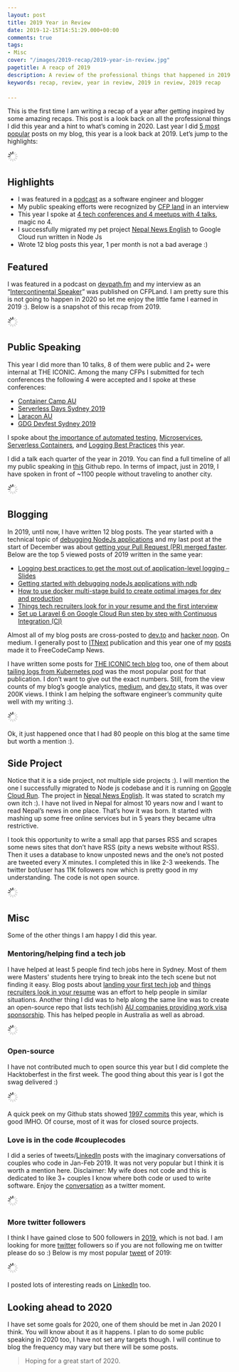 ```yaml
---
layout: post
title: 2019 Year in Review
date: 2019-12-15T14:51:29.000+00:00
comments: true
tags:
- Misc
cover: "/images/2019-recap/2019-year-in-review.jpg"
pagetitle: A reacp of 2019
description: A review of the professional things that happened in 2019 for me
keywords: recap, review, year in review, 2019 in review, 2019 recap

---
```

This is the first time I am writing a recap of a year after getting inspired by some amazing recaps. This post is a look back on all the professional things I did this year and a hint to what’s coming in 2020. Last year I did [5 most popular](https://geshan.com.np/blog/2018/12/2018-in-review-5-most-viewed-posts-of-this-year/) posts on my blog, this year is a look back at 2019. Let’s jump to the highlights:

<img class="center" src="/images/generic/loading.gif" data-echo="/images/2019-recap/2019-year-in-review.jpg" title="Recap of 2019" alt="A look back at 2019">

<!-- more -->

## Highlights

* I was featured in a [podcast](https://www.devpath.fm/episodes/international-software-engineer-and-speaker-geshan-manandhar) as a software engineer and blogger
* My public speaking efforts were recognized by [CFP land](https://medium.com/cfp-land/speakers-story-geshan-manandhar-intercontinental-speaker-and-senior-software-engineer-9debe3dea6ab) in an interview
* This year I spoke at [4 tech conferences and 4 meetups with 4 talks](https://github.com/geshan/public-speaking), magic no 4.
* I successfully migrated my pet project [Nepal News English](https://twitter.com/nepal_news_en) to Google Cloud run written in Node Js
* Wrote 12 blog posts this year, 1 per month is not a bad average :)

## Featured

I was featured in a podcast on [devpath.fm](https://www.devpath.fm/episodes/international-software-engineer-and-speaker-geshan-manandhar) and my interview as an “[Intercontinental Speaker](https://medium.com/cfp-land/speakers-story-geshan-manandhar-intercontinental-speaker-and-senior-software-engineer-9debe3dea6ab)” was published on CFPLand. I am pretty sure this is not going to happen in 2020 so let me enjoy the little fame I earned in 2019 :). Below is a snapshot of this recap from 2019.

<img class="center" src="/images/generic/loading.gif" data-echo="/images/2019-recap/01featured.jpg" title="Featured in Devpath.fm podcast and CFP Land speaker stories" alt="Featured in Devpath.fm podcast and CFP Land speaker stories">

## Public Speaking

This year I did more than 10 talks, 8 of them were public and 2+ were internal at THE ICONIC. Among the many CFPs I submitted for tech conferences the following 4 were accepted and I spoke at these conferences:

* [Container Camp AU](https://2019.container.camp/au/speakers/geshan-manandhar/)
* [Serverless Days Sydney 2019](https://2019.sydney.serverlessdays.io/speakers/geshan/)
* [Laracon AU](https://laracon.com.au/)
* [GDG Devfest Sydney 2019](https://devfest.org.au/speakers/geshan_manandhar)

I spoke about [the importance of automated testing](https://www.slideshare.net/geshan/we-lost-205k-in-one-day-and-how-we-could-have-saved-it-hint-better-automated-testing-130685136), [Microservices](https://www.slideshare.net/geshan/moving-from-a-and-b-to-150-microservices-the-journey-and-learnings), [Serverless Containers](https://www.slideshare.net/geshan/from-0-to-working-serverless-url-for-a-containerized-app-with-google-cloud-run-2), and [Logging Best Practices](https://www.slideshare.net/geshan/are-logs-a-software-engineers-best-friend-yes-follow-these-best-practices) this year.

I did a talk each quarter of the year in 2019. You can find a full timeline of all my public speaking in [this](https://github.com/geshan/public-speaking) Github repo. In terms of impact, just in 2019, I have spoken in front of \~1100 people without traveling to another city.

<img class="center" src="/images/generic/loading.gif" data-echo="/images/2019-recap/02public-speaking-2019.jpg" title="Some snaps of me public speaking in 2019" alt="Some snaps of me public speaking in 2019">

## Blogging

In 2019, until now, I have written 12 blog posts. The year started with a technical topic of [debugging NodeJs applications](https://geshan.com.np/blog/2019/01/getting-started-with-debugging-nodejs-applications-with-ndb/) and my last post at the start of December was about [getting your Pull Request (PR) merged faster](https://geshan.com.np/blog/2019/12/how-to-get-your-pull-request-pr-merged-quickly/). Below are the top 5 viewed posts of 2019 written in the same year:

* [Logging best practices to get the most out of application-level logging – Slides](https://geshan.com.np/blog/2019/03/follow-these-logging-best-practices-to-get-the-most-out-of-application-level-logging-slides/)
* [Getting started with debugging nodeJs applications with ndb](https://geshan.com.np/blog/2019/01/getting-started-with-debugging-nodejs-applications-with-ndb/)
* [How to use docker multi-stage build to create optimal images for dev and production](https://geshan.com.np/blog/2019/11/how-to-use-docker-multi-stage-build/)
* [Things tech recruiters look for in your resume and the first interview](https://geshan.com.np/blog/2019/01/things-tech-recruiters-look-for/)
* [Set up Laravel 6 on Google Cloud Run step by step with Continuous Integration (CI)](https://geshan.com.np/blog/2019/10/get-laravel-6-running-on-google-cloud-run-step-by-step-with-ci/)

Almost all of my blog posts are cross-posted to [dev.to](https://dev.to/geshan) and [hacker noon](https://hackernoon.com/@geshanm). On medium. I generally post to [ITNext](https://itnext.io/@geshan) publication and this year one of my [posts](https://www.freecodecamp.org/news/how-to-setup-laravel-6-on-google-cloud-run-with-continuous-integration-ci-step-by-step/) made it to FreeCodeCamp News.

I have written some posts for [THE ICONIC tech blog](https://theiconic.tech/@geshan) too, one of them about [tailing logs from Kubernetes pod](https://theiconic.tech/tail-logs-from-multiple-kubernetes-pods-the-easy-way-71401b84d7f) was the most popular post for that publication. I don’t want to give out the exact numbers. Still, from the view counts of my blog’s google analytics, [medium](https://medium.com/@geshan), and [dev.to](https://dev.to/geshan) stats, it was over 200K views. I think I am helping the software engineer’s community quite well with my writing :).

<img class="center" src="/images/generic/loading.gif" data-echo="/images/2019-recap/03blog-2019.jpg" title="Highlights from my blog in 2019" alt="Highlights from my blog in 2019">

Ok, it just happened once that I had 80 people on this blog at the same time but worth a mention :).

## Side Project

Notice that it is a side project, not multiple side projects :). I will mention the one I successfully migrated to Node js codebase and it is running on [Google Cloud Run](https://geshan.com.np/blog/categories/google-cloud-run/). The project in [Nepal News English](https://twitter.com/nepal_news_en). It was stated to scratch my own itch :). I have not lived in Nepal for almost 10 years now and I want to read Nepal’s news in one place. That’s how it was born. It started with mashing up some free online services but in 5 years they became ultra restrictive.

I took this opportunity to write a small app that parses RSS and scrapes some news sites that don’t have RSS (pity a news website without RSS). Then it uses a database to know unposted news and the one’s not posted are tweeted every X minutes. I completed this in like 2-3 weekends. The twitter bot/user has 11K followers now which is pretty good in my understanding. The code is not open source.

<img class="center" src="/images/generic/loading.gif" data-echo="/images/2019-recap/04side-project.jpg" title="My side project Nepal News English has 11K followers on twitter" alt="My side project Nepal News English has 11K followers on twitter">

## Misc

Some of the other things I am happy I did this year.

### Mentoring/helping find a tech job

I have helped at least 5 people find tech jobs here in Sydney. Most of them were Masters' students here trying to break into the tech scene but not finding it easy. Blog posts about [landing your first tech job](https://geshan.com.np/blog/2018/09/7-practical-steps-to-land-your-first-tech-job/) and [things recruiters look in your resume](https://geshan.com.np/blog/2019/01/things-tech-recruiters-look-for/) was an effort to help people in similar situations. Another thing I did was to help along the same line was to create an open-source repo that lists tech(ish) [AU companies providing work visa sponsorship](https://github.com/geshan/au-companies-providing-work-visa-sponsorship). This has helped people in Australia as well as abroad.

<img class="center" src="/images/generic/loading.gif" data-echo="/images/2019-recap/05au-repo.jpg" title="AU companies providing work visa sponsorship open source GitHub repo" alt="AU companies providing work visa sponsorship open source GitHub repo">

### Open-source

I have not contributed much to open source this year but I did complete the Hacktoberfest in the first week. The good thing about this year is I got the swag delivered :)

<img class="center" src="/images/generic/loading.gif" data-echo="/images/2019-recap/06hacktoberfest-swag.jpg" title="Contributed to open source on Hacktoberfest" alt="Hacktoberfest swag">

A quick peek on my Github stats showed [1997 commits](https://github.com/geshan?tab=overview&from=2019-12-01&to=2019-12-15) this year, which is good IMHO. Of course, most of it was for closed source projects.

### Love is in the code #couplecodes

I did a series of tweets/[LinkedIn](https://www.linkedin.com/feed/hashtag/webothcode/) posts with the imaginary conversations of couples who code in Jan-Feb 2019. It was not very popular but I think it is worth a mention here. Disclaimer: My wife does not code and this is dedicated to like 3+ couples I know where both code or used to write software. Enjoy the [conversation](https://twitter.com/i/moments/1091306088014655489) as a twitter moment.

<img class="center" src="/images/generic/loading.gif" data-echo="/images/2019-recap/07couple-codes.jpg" title="Love is in the code #couplecodes" alt="Love is in the code #couplecodes">

### More twitter followers

I think I have gained close to 500 followers in [2019](https://socialblade.com/twitter/user/geshan/monthly), which is not bad. I am looking for more [twitter](https://twitter.com/geshan) followers so if you are not following me on twitter please do so :) Below is my most popular [tweet](https://twitter.com/geshan/status/1180759964316573696) of 2019:

<img class="center" src="/images/generic/loading.gif" data-echo="/images/2019-recap/08tweet.jpg" title="Most popular tweet of 2019" alt="Most popular tweet of 2019">

I posted lots of interesting reads on [LinkedIn](https://www.linkedin.com/in/geshan/) too.

## Looking ahead to 2020

I have set some goals for 2020, one of them should be met in Jan 2020 I think. You will know about it as it happens. I plan to do some public speaking in 2020 too, I have not set any targets though. I will continue to blog the frequency may vary but there will be some posts.

> Hoping for a great start of 2020.